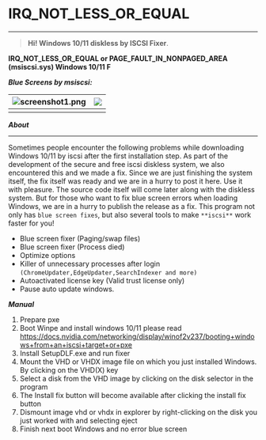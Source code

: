 # **IRQ_NOT_LESS_OR_EQUAL**

------

> **Hi! Windows 10/11 diskless by ISCSI Fixer**.

**IRQ_NOT_LESS_OR_EQUAL or PAGE_FAULT_IN_NONPAGED_AREA (msiscsi.sys) Windows 10/11 F**

***Blue Screens by msiscsi:***

| ![screenshot1.png](https://github.com/windisklessfree/IRQ_NOT_LESS_OR_QUAL/blob/main/irql-error-image-768x576.jpg?raw=true) | ![](https://github.com/windisklessfree/IRQ_NOT_LESS_OR_QUAL/blob/main/mhrgC.jpg?raw=true) |
| ------------------------------------------------------------ | ------------------------------------------------------------ |
|                                                              |                                                              |

***About***

------

Sometimes people encounter the following problems while downloading Windows 10/11 by iscsi after the first installation step. As part of the development of the secure and free iscsi diskless system, we also encountered this and we made a fix. Since we are just finishing the system itself, the fix itself was ready and we are in a hurry to post it here. Use it with pleasure. The source code itself will come later along with the diskless system. But for those who want to fix blue screen errors when loading Windows, we are in a hurry to publish the release as a fix. This program not only has `blue screen fixes`, but also several tools to make `**iscsi**` work faster for you!

- Blue screen fixer (Paging/swap files)
- Blue screen fixer (Process died)
- Optimize options
- Killer of unnecessary processes after login `(ChromeUpdater,EdgeUpdater,SearchIndexer and more)`
- Autoactivated license key (Valid trust license only)
- Pause auto update windows.

***Manual***

1. Prepare pxe
2. Boot Winpe and install windows 10/11 please read https://docs.nvidia.com/networking/display/winof2v237/booting+windows+from+an+iscsi+target+or+pxe
3. Install SetupDLF.exe and run fixer
4. Mount the VHD or VHDX image file on which you just installed Windows. By clicking on the VHD(X) key
5. Select a disk from the VHD image by clicking on the disk selector in the program
6. The Install fix button will become available after clicking the install fix button
7. Dismount image vhd or vhdx in explorer by right-clicking on the disk you just worked with and selecting eject
8. Finish next boot Windows and no error blue screen
